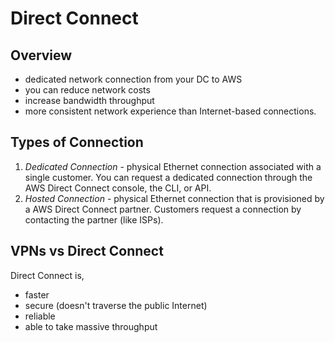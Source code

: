 # Direct Connect

## Overview

- dedicated network connection from your DC to AWS
- you can reduce network costs
- increase bandwidth throughput
- more consistent network experience than Internet-based connections.

## Types of Connection

1. *Dedicated Connection* - physical Ethernet connection associated with a single customer. You can request a dedicated connection through the AWS Direct Connect console, the CLI, or API.
2. *Hosted Connection* - physical Ethernet connection that is provisioned by a AWS Direct Connect partner. Customers request a connection by contacting the partner (like ISPs). 

## VPNs vs Direct Connect

Direct Connect is,
- faster
- secure (doesn't traverse the public Internet)
- reliable
- able to take massive throughput 